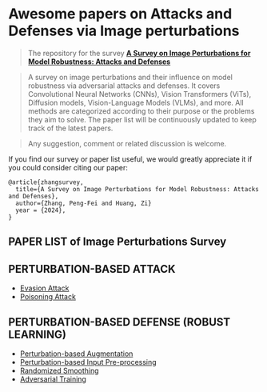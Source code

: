 # Awesome papers on Attacks and Defenses via Image perturbations

>The repository for the survey **[A Survey on Image Perturbations for Model Robustness: Attacks and Defenses](https://www.researchgate.net/profile/Pengfei-Zhang-74/publication/385213781_A_Survey_on_Image_Perturbations_for_Model_Robustness_Attacks_and_Defenses/links/671af1e4393e8533f715a9f2/A-Survey-on-Image-Perturbations-for-Model-Robustness-Attacks-and-Defenses.pdf)**  <be>

>A survey on image perturbations and their influence on model robustness via adversarial attacks and defenses. It covers Convolutional Neural Networks (CNNs), Vision Transformers (ViTs), Diffusion models, Vision-Language Models (VLMs), and more.
>All methods are categorized according to their purpose or the problems they aim to solve.
>The paper list will be continuously updated to keep track of the latest papers.


>Any suggestion, comment or related discussion is welcome. 

If you find our survey or paper list useful, we would greatly appreciate it if you could consider citing our paper:
```
@article{zhangsurvey,
  title={A Survey on Image Perturbations for Model Robustness: Attacks and Defenses},
  author={Zhang, Peng-Fei and Huang, Zi}
  year = {2024},
}
```

## PAPER LIST of Image Perturbations Survey

## PERTURBATION-BASED ATTACK
- [Evasion Attack](./Evasion_Attack/README.md)
- [Poisoning Attack](./Poisoning_Attack/README.md)
  
## PERTURBATION-BASED DEFENSE (ROBUST LEARNING)
  - [Perturbation-based Augmentation](./Perturbation-based_Augmentation/README.md)
  - [Perturbation-based Input Pre-processing](./Perturbation-based_Input_Pre-processing/README.md)
  - [Randomized Smoothing](./Randomized_Smoothing/README.md)
  - [Adversarial Training](./Adversarial_Training/README.md)
  <!-- - [Citation](#citation) -->

